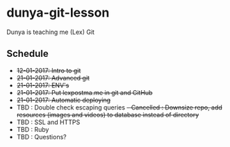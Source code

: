# dunya-git-lesson
Dunya is teaching me (Lex) Git

## Schedule

- ~~12-01-2017: Intro to git~~
- ~~21-01-2017: Advanced git~~
- ~~21-01-2017: ENV's~~
- ~~21-01-2017: Put lexpostma.me in git and GitHub~~
- ~~21-01-2017: Automatic deploying~~
- TBD       : Double check escaping queries
~~- Cancelled       : Downsize repo, add resources (images and videos) to database instead of directory~~
- TBD       : SSL and HTTPS
- TBD       : Ruby
- TBD       : Questions?


